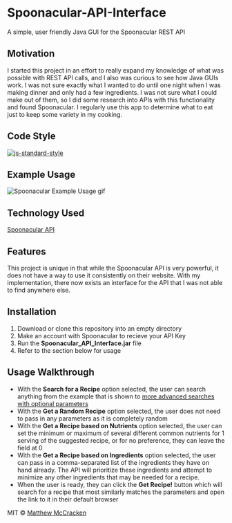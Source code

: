 # Spoonacular-API-Interface
A simple, user friendly Java GUI for the Spoonacular REST API

## Motivation
I started this project in an effort to really expand my knowledge of what was possible with REST API calls, and I also was curious to see how Java GUIs work. I was not sure exactly what I wanted to do until one night when I was making dinner and only had a few ingredients. I was not sure what I could make out of them, so I did some research into APIs with this functionality and found Spoonacular. I regularly use this app to determine what to eat just to keep some variety in my cooking.

## Code Style
[![js-standard-style](https://img.shields.io/badge/code%20style-standard-brightgreen.svg?style=flat)](https://github.com/feross/standard)
 
## Example Usage
![Spoonacular Example Usage gif](https://s8.gifyu.com/images/ezgif-3-3a9589a1441b.gif)

## Technology Used
[Spoonacular API](https://spoonacular.com/food-api)

## Features
This project is unique in that while the Spoonacular API is very powerful, it does not have a way to use it consistently on their website. With my implementation, there now exists an interface for the API that I was not able to find anywhere else.

## Installation
1. Download or clone this repository into an empty directory
2. Make an account with Spoonacular to recieve your API Key
3. Run the **Spoonacular_API_Interface.jar** file
4. Refer to the section below for usage

## Usage Walkthrough
* With the **Search for a Recipe** option selected, the user can search anything from the example that is shown to [more advanced searches with optional parameters](https://spoonacular.com/food-api/docs#Search-Recipes-Complex)
* With the **Get a Random Recipe** option selected, the user does not need to pass in any parameters as it is completely random
* With the **Get a Recipe based on Nutrients** option selected, the user can set the minimum or maximum of several different common nutrients for 1 serving of the suggested recipe, or for no preference, they can leave the field at 0
* With the **Get a Recipe based on Ingredients** option selected, the user can pass in a comma-separated list of the ingredients they have on hand already. The API will prioritize these ingredients and attempt to minimize any other ingredients that may be needed for a recipe.
* When the user is ready, they can click the **Get Recipe!** button which will search for a recipe that most similarly matches the parameters and open the link to it in their default browser

MIT © [Matthew McCracken](https://github.com/mdm16c)
